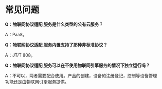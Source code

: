 # 常见问题

**Q：物联网协议适配 服务是什么类型的公有云服务？**

A：PaaS。


**Q：物联网协议适配 服务内置支持了那种非标准协议？**

A：JT/T 808。


**Q：物联网协议适配 服务可以在不使用物联网引擎服务的情况下独立运行吗？**

A：不可以，两者需要配合使用。产品的创建，设备的注册登记，控制等设备管理功能还是由物联网引擎服务提供。


